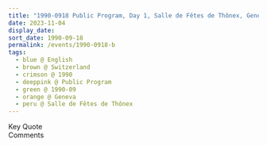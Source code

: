 ```yaml
---
title: "1990-0918 Public Program, Day 1, Salle de Fêtes de Thônex, Geneva, Switzerland"
date: 2023-11-04
display_date: 
sort_date: 1990-09-18
permalink: /events/1990-0918-b
tags:
  - blue @ English
  - brown @ Switzerland
  - crimson @ 1990
  - deeppink @ Public Program
  - green @ 1990-09
  - orange @ Geneva
  - peru @ Salle de Fêtes de Thônex
---
```


<wave-list>
  <list-title color="green" width="75">Key Quote</list-title>
  <list-item color="BlanchedAlmond"  width="200"></list-item>
  <list-item color="Lavender"></list-item>
  <list-item color="BlanchedAlmond"></list-item>
</wave-list>

<br>

<wave-list>
  <list-title color="green" width="75">Comments</list-title>
  <list-item color="BlanchedAlmond"  width="200"></list-item>
  <list-item color="Lavender"></list-item>
  <list-item color="BlanchedAlmond"></list-item>
</wave-list>